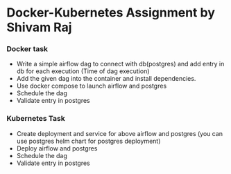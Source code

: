 # Docker-Kubernetes Assignment by Shivam Raj

### Docker task

- Write a simple airflow dag to connect with db(postgres) and add entry in db for each execution (Time of dag execution)
- Add the given dag into the container and install dependencies.
- Use docker compose to launch airflow and postgres
- Schedule the dag
- Validate entry in postgres

### Kubernetes Task

- Create deployment and service for above airflow and postgres (you can use postgres helm chart for postgres deployment)
- Deploy airflow and postgres
- Schedule the dag
- Validate entry in postgres
